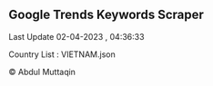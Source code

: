 

## Google Trends Keywords Scraper 
 
Last Update 02-04-2023 , 04:36:33

Country List :
VIETNAM.json



© Abdul Muttaqin 
